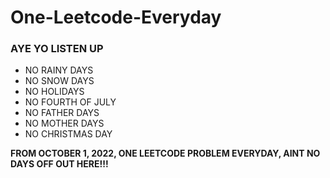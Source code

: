 # One-Leetcode-Everyday
### **AYE YO LISTEN UP**

+ NO RAINY DAYS
+ NO SNOW DAYS
+ NO HOLIDAYS
+ NO FOURTH OF JULY
+ NO FATHER DAYS
+ NO MOTHER DAYS
+ NO CHRISTMAS DAY

**FROM OCTOBER 1, 2022, ONE LEETCODE PROBLEM EVERYDAY, AINT NO DAYS OFF OUT HERE!!!**





